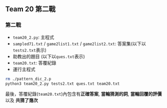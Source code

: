 ## Team 20 第二戰

### 第二戰
- `team20_2.py`: 主程式
- `sampled71.txt` / `game2list1.txt` / `game2list2.txt`: 答案集(以下以`tests2.txt`表示)
- 助教出的題目 (以下以`ques.txt`表示)
- `team20.txt`:  答覆紀錄
- 運行主程式

```BASH
rm ./pattern_dic_2.p
python3 team20_2.py tests2.txt ques.txt team20.txt 
```

最後，答覆紀錄(`team20.txt`)內包含有**正確答案**, **當輪猜測的詞**, **當輪回覆的評價** 以及 **共猜了幾次**

